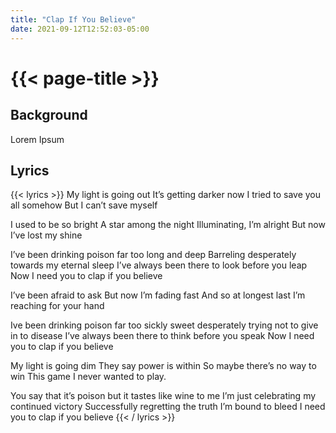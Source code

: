 ```yaml
---
title: "Clap If You Believe"
date: 2021-09-12T12:52:03-05:00
---
```

# {{< page-title >}}

## Background
Lorem Ipsum

## Lyrics
{{< lyrics >}}
My light is going out
It’s getting darker now
I tried to save you all somehow
But I can’t save myself

I used to be so bright
A star among the night
Illuminating, I’m alright
But now I’ve lost my shine

I’ve been drinking poison far too long and deep
Barreling desperately towards my eternal sleep
I’ve always been there to look before you leap
Now I need you to clap if you believe

I’ve been afraid to ask
But now I’m fading fast
And so at longest last
I’m reaching for your hand

Ive been drinking poison far too sickly sweet
desperately trying not to give in to disease
I’ve always been there to think before you speak
Now I need you to clap if you believe

My light is going dim
They say power is within
So maybe there’s no way to win
This game I never wanted to play.

You say that it’s poison but it tastes like wine to me
I’m just celebrating my continued victory
Successfully regretting the truth I’m bound to bleed
I need you to clap if you believe
{{< / lyrics >}}
